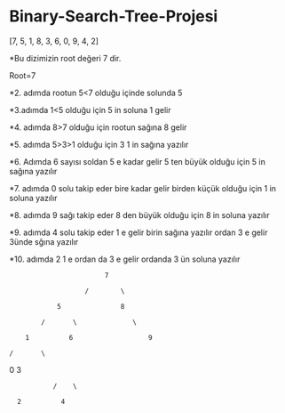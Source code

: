 # Binary-Search-Tree-Projesi
  [7, 5, 1, 8, 3, 6, 0, 9, 4, 2]
  
*Bu dizimizin root değeri 7 dir.

  Root=7
  
*2. adımda rootun 5<7 olduğu içinde solunda 5

*3.adımda 1<5 olduğu için 5 in soluna 1 gelir

*4. adımda 8>7 olduğu için rootun sağına 8 gelir

*5. adımda 5>3>1 olduğu için 3 1 in sağına yazılır

*6. Adımda 6 sayısı soldan 5 e kadar gelir 5 ten büyük olduğu için 5 in sağına yazılır

*7. adımda 0 solu takip eder bire kadar gelir birden küçük olduğu için 1 in soluna yazılır

*8. adımda 9 sağı takip eder 8 den büyük olduğu için 8 in soluna yazılır

*9. adımda 4 solu takip eder 1 e gelir birin sağına yazılır ordan 3 e gelir 3ünde sğına yazılır

*10. adımda 2 1 e ordan da 3 e gelir ordanda 3 ün soluna yazılır

  
                          	7
				
                       /		\	
		       
                5				8		

            /		\			   \	

        1		   6			       9

    /		\				

  0		    3		

               /	\		

	  2		     4			
